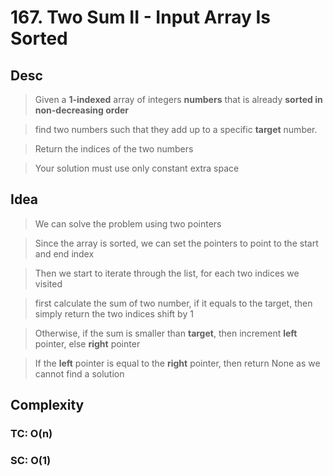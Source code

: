 # 167. Two Sum II - Input Array Is Sorted

## Desc

> Given a **1-indexed** array of integers **numbers** that is already **sorted in non-decreasing order**

> find two numbers such that they add up to a specific **target** number.

> Return the indices of the two numbers

> Your solution must use only constant extra space

## Idea

> We can solve the problem using two pointers

> Since the array is sorted, we can set the pointers to point to the start and end index

> Then we start to iterate through the list, for each two indices we visited

> first calculate the sum of two number, if it equals to the target, then simply return the two indices shift by 1

> Otherwise, if the sum is smaller than **target**, then increment **left** pointer, else **right** pointer

> If the **left** pointer is equal to the **right** pointer, then return None as we cannot find a solution

## Complexity

### TC: O(n)

### SC: O(1)